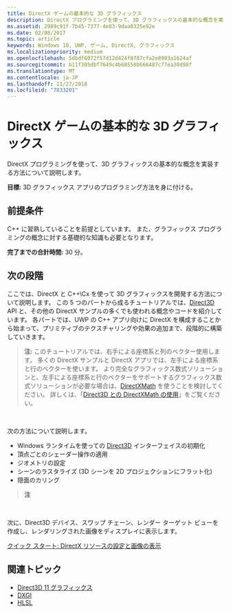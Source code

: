 ```yaml
---
title: DirectX ゲームの基本的な 3D グラフィックス
description: DirectX プログラミングを使って、3D グラフィックスの基本的な概念を実装する方法について説明します。
ms.assetid: 2989c91f-7b45-7377-4e83-9daa0325e92e
ms.date: 02/08/2017
ms.topic: article
keywords: Windows 10, UWP, ゲーム, DirectX, グラフィックス
ms.localizationpriority: medium
ms.openlocfilehash: 5dbdf6072f57d12d424f0787cfa2e8993a1624af
ms.sourcegitcommit: b11f305dbf7649c4b68550b666487c77ea30d98f
ms.translationtype: MT
ms.contentlocale: ja-JP
ms.lasthandoff: 11/27/2018
ms.locfileid: "7833201"
---
```

# <a name="basic-3d-graphics-for-directx-games"></a>DirectX ゲームの基本的な 3D グラフィックス



DirectX プログラミングを使って、3D グラフィックスの基本的な概念を実装する方法について説明します。

**目標:** 3D グラフィックス アプリのプログラミング方法を身に付ける。

## <a name="prerequisites"></a>前提条件


C++ に習熟していることを前提としています。 また、グラフィックス プログラミングの概念に対する基礎的な知識も必要となります。

**完了までの合計時間:** 30 分。

## <a name="where-to-go-from-here"></a>次の段階


ここでは、DirectX と C++\\Cx を使って 3D グラフィックスを開発する方法について説明します。 この 5 つのパートから成るチュートリアルでは、[Direct3D](https://msdn.microsoft.com/library/windows/desktop/hh309466) API と、その他の DirectX サンプルの多くでも使われる概念やコードを紹介しています。 各パートでは、UWP の C++ アプリ向けに DirectX を構成することから始まって、プリミティブのテクスチャリングや効果の追加まで、段階的に構築していきます。

> **注:** このチュートリアルでは、右手による座標系と列のベクター使用します。 多くの DirectX サンプルと DirectX アプリでは、左手による座標系と行のベクターを使います。 より完全なグラフィックス数式ソリューションと、左手による座標系と行のベクターをサポートするグラフィックス数式ソリューションが必要な場合は、[DirectXMath](https://msdn.microsoft.com/library/windows/desktop/hh437833) を使うことを検討してください。 詳しくは、「[Direct3D との DirectXMath の使用](https://msdn.microsoft.com/library/windows/desktop/ff729728#Use_DXMath_with_D3D)」をご覧ください。

 

次の方法について説明します。

-   Windows ランタイムを使っての [Direct3D](https://msdn.microsoft.com/library/windows/desktop/hh309466) インターフェイスの初期化
-   頂点ごとのシェーダー操作の適用
-   ジオメトリの設定
-   シーンのラスタライズ (3D シーンを 2D プロジェクションにフラット化)
-   隠面のカリング

> **注**  

 

次に、Direct3D デバイス、スワップ チェーン、レンダー ターゲット ビューを作成し、レンダリングされた画像をディスプレイに表示します。

[クイック スタート: DirectX リソースの設定と画像の表示](setting-up-directx-resources.md)

## <a name="related-topics"></a>関連トピック


* [Direct3D 11 グラフィックス](https://msdn.microsoft.com/library/windows/desktop/ff476080)
* [DXGI](https://msdn.microsoft.com/library/windows/desktop/hh404534)
* [HLSL](https://msdn.microsoft.com/library/windows/desktop/bb509561)

 

 




